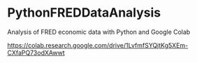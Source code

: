 # PythonFREDDataAnalysis
Analysis of FRED economic data with Python and Google Colab

https://colab.research.google.com/drive/1LvfmfSYQjtKg5XEm-CXfaPQ73odXAwwt
